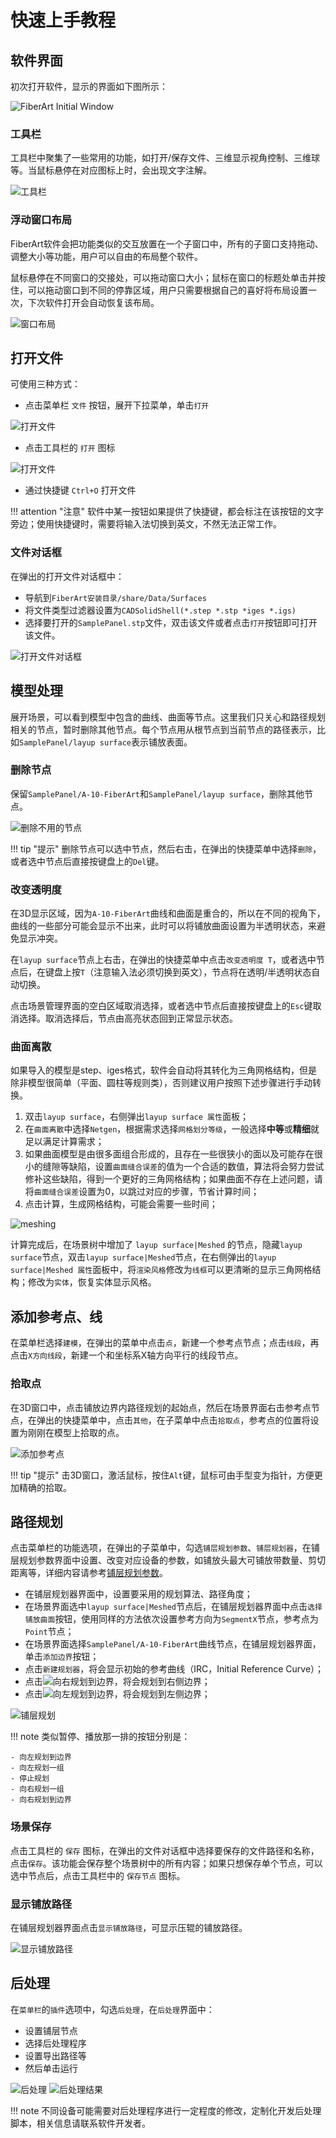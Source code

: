 # 快速上手教程

## 软件界面
初次打开软件，显示的界面如下图所示：

![FiberArt Initial Window](./images/fiberart_window.png)

### 工具栏

工具栏中聚集了一些常用的功能，如打开/保存文件、三维显示视角控制、三维球等。当鼠标悬停在对应图标上时，会出现文字注解。

![工具栏](./images/fiberart_toolbar.png)

### 浮动窗口布局

FiberArt软件会把功能类似的交互放置在一个子窗口中，所有的子窗口支持拖动、调整大小等功能，用户可以自由的布局整个软件。

鼠标悬停在不同窗口的交接处，可以拖动窗口大小；鼠标在窗口的标题处单击并按住，可以拖动窗口到不同的停靠区域，用户只需要根据自己的喜好将布局设置一次，下次软件打开会自动恢复该布局。

![窗口布局](./images/fiberart_dockwindow_drag_demo.gif)

## 打开文件

可使用三种方式：

- 点击菜单栏 `文件` 按钮，展开下拉菜单，单击`打开`
  
![打开文件](./images/fiberart_open_from_menu.png)

- 点击工具栏的 `打开` 图标

![打开文件](./images/fiberart_open_icon.png)

- 通过快捷键 `Ctrl+O` 打开文件

!!! attention "注意"
    软件中某一按钮如果提供了快捷键，都会标注在该按钮的文字旁边；使用快捷键时，需要将输入法切换到英文，不然无法正常工作。

### 文件对话框

在弹出的打开文件对话框中：

- 导航到`FiberArt安装目录/share/Data/Surfaces`
- 将文件类型过滤器设置为`CADSolidShell(*.step *.stp *iges *.igs)`
- 选择要打开的`SamplePanel.stp`文件，双击该文件或者点击`打开`按钮即可打开该文件。

![打开文件对话框](./images/fiberart_open_sample_panel.gif)

## 模型处理

展开场景，可以看到模型中包含的曲线、曲面等节点。这里我们只关心和路径规划相关的节点，暂时删除其他节点。每个节点用从根节点到当前节点的路径表示，比如`SamplePanel/layup surface`表示铺放表面。

### 删除节点
保留`SamplePanel/A-10-FiberArt`和`SamplePanel/layup surface`，删除其他节点。

![删除不用的节点](./images/fiberart_delete_unused_nodes.gif)

!!! tip "提示"
    删除节点可以选中节点，然后右击，在弹出的快捷菜单中选择`删除`，或者选中节点后直接按键盘上的`Del`键。

### 改变透明度

在3D显示区域，因为`A-10-FiberArt`曲线和曲面是重合的，所以在不同的视角下，曲线的一些部分可能会显示不出来，此时可以将铺放曲面设置为半透明状态，来避免显示冲突。

在`layup surface`节点上右击，在弹出的快捷菜单中点击`改变透明度 T`，或者选中节点后，在键盘上按`T`（注意输入法必须切换到英文），节点将在透明/半透明状态自动切换。

点击场景管理界面的空白区域取消选择，或者选中节点后直接按键盘上的`Esc`键取消选择。取消选择后，节点由高亮状态回到正常显示状态。


### 曲面离散

如果导入的模型是step、iges格式，软件会自动将其转化为三角网格结构，但是除非模型很简单（平面、圆柱等规则类），否则建议用户按照下述步骤进行手动转换。

1. 双击`layup surface`，右侧弹出`layup surface 属性`面板；
2. 在`曲面离散`中选择`Netgen`，根据需求选择`网格划分等级`，一般选择**中等**或**精细**就足以满足计算需求；
3. 如果曲面模型是由很多面组合形成的，且存在一些很狭小的面以及可能存在很小的缝隙等缺陷，设置`曲面缝合误差`的值为一个合适的数值，算法将会努力尝试修补这些缺陷，得到一个更好的三角网格结构；如果曲面不存在上述问题，请将`曲面缝合误差`设置为0，以跳过对应的步骤，节省计算时间；
4. 点击计算，生成网格结构，可能会需要一些时间；

![meshing](./images/fiberart_meshing.gif)

计算完成后，在场景树中增加了 `layup surface|Meshed` 的节点，隐藏`layup surface`节点，双击`layup surface|Meshed`节点，在右侧弹出的`layup surface|Meshed 属性`面板中，将`渲染风格`修改为`线框`可以更清晰的显示三角网格结构；修改为`实体`，恢复实体显示风格。


## 添加参考点、线

在菜单栏选择`建模`，在弹出的菜单中点击`点`，新建一个参考点节点；点击`线段`，再点击`X方向线段`，新建一个和坐标系X轴方向平行的线段节点。

### 拾取点

在3D窗口中，点击铺放边界内路径规划的起始点，然后在场景界面右击参考点节点，在弹出的快捷菜单中，点击`其他`，在子菜单中点击`拾取点`，参考点的位置将设置为刚刚在模型上拾取的点。

![添加参考点](./images/fiberart_pick_point.gif)

!!! tip "提示"
    击3D窗口，激活鼠标，按住`Alt`键，鼠标可由手型变为指针，方便更加精确的拾取。


## 路径规划

点击菜单栏的功能选项，在弹出的子菜单中，勾选`铺层规划参数`、`铺层规划器`，在铺层规划参数界面中设置、改变对应设备的参数，如铺放头最大可铺放带数量、剪切距离等，详细内容请参考[铺层规划参数](./plan_parameters.md)。

- 在铺层规划器界面中，设置要采用的规划算法、路径角度；
- 在场景界面选中`layup surface|Meshed`节点后，在铺层规划器界面中点击`选择铺放曲面`按钮，使用同样的方法依次设置参考方向为`SegmentX`节点，参考点为`Point`节点；
- 在场景界面选择`SamplePanel/A-10-FiberArt`曲线节点，在铺层规划器界面，单击`添加边界`按钮；
- 点击`新建规划器`，将会显示初始的参考曲线（IRC，Initial Reference Curve）；
- 点击![向右规划到边界](./images/fiberart_plan_to_right_boundary.png)，将会规划到右侧边界；
- 点击![向左规划到边界](./images/fiberart_plan_to_left_boundary.png)，将会规划到左侧边界；

![铺层规划](./images/fiberart_plan.gif) 
  
!!! note
    类似暂停、播放那一排的按钮分别是： 

    - 向左规划到边界
    - 向左规划一组
    - 停止规划
    - 向右规划一组
    - 向右规划到边界

### 场景保存

点击工具栏的 `保存` 图标，在弹出的文件对话框中选择要保存的文件路径和名称，点击`保存`。该功能会保存整个场景树中的所有内容；如果只想保存单个节点，可以选中节点后，点击工具栏中的 `保存节点` 图标。

### 显示铺放路径

在铺层规划器界面点击`显示铺放路径`，可显示压辊的铺放路径。

![显示铺放路径](./images/fiberart_show_head_path.png)


## 后处理

在`菜单栏`的`插件`选项中，勾选`后处理`，在`后处理`界面中：

- 设置铺层节点
- 选择后处理程序
- 设置导出路径等
- 然后单击运行

![后处理](./images/fiberart_postprocess.png)
![后处理结果](./images/fiberart_postprocess_result.png)

!!! note
    不同设备可能需要对后处理程序进行一定程度的修改，定制化开发后处理脚本，相关信息请联系软件开发者。